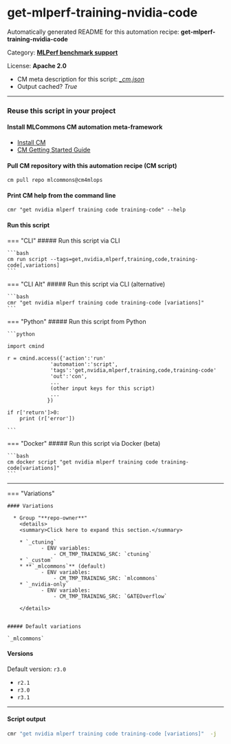 # get-mlperf-training-nvidia-code
Automatically generated README for this automation recipe: **get-mlperf-training-nvidia-code**

Category: **[MLPerf benchmark support](..)**

License: **Apache 2.0**


* CM meta description for this script: *[_cm.json](https://github.com/mlcommons/cm4mlops/tree/main/script/get-mlperf-training-nvidia-code/_cm.json)*
* Output cached? *True*

---
### Reuse this script in your project

#### Install MLCommons CM automation meta-framework

* [Install CM](https://docs.mlcommons.org/ck/install)
* [CM Getting Started Guide](https://docs.mlcommons.org/ck/getting-started/)

#### Pull CM repository with this automation recipe (CM script)

```cm pull repo mlcommons@cm4mlops```

#### Print CM help from the command line

````cmr "get nvidia mlperf training code training-code" --help````

#### Run this script

=== "CLI"
    ##### Run this script via CLI

    ```bash
    cm run script --tags=get,nvidia,mlperf,training,code,training-code[,variations] 
    ```
=== "CLI Alt"
    ##### Run this script via CLI (alternative)


    ```bash
    cmr "get nvidia mlperf training code training-code [variations]" 
    ```

=== "Python"
    ##### Run this script from Python


    ```python

    import cmind

    r = cmind.access({'action':'run'
                  'automation':'script',
                  'tags':'get,nvidia,mlperf,training,code,training-code'
                  'out':'con',
                  ...
                  (other input keys for this script)
                  ...
                 })

    if r['return']>0:
        print (r['error'])

    ```


=== "Docker"
    ##### Run this script via Docker (beta)

    ```bash
    cm docker script "get nvidia mlperf training code training-code[variations]" 
    ```
___

=== "Variations"


    #### Variations

      * Group "**repo-owner**"
        <details>
        <summary>Click here to expand this section.</summary>

        * `_ctuning`
               - ENV variables:
                   - CM_TMP_TRAINING_SRC: `ctuning`
        * `_custom`
        * **`_mlcommons`** (default)
               - ENV variables:
                   - CM_TMP_TRAINING_SRC: `mlcommons`
        * `_nvidia-only`
               - ENV variables:
                   - CM_TMP_TRAINING_SRC: `GATEOverflow`

        </details>


    ##### Default variations

    `_mlcommons`
#### Versions
Default version: `r3.0`

* `r2.1`
* `r3.0`
* `r3.1`

___
#### Script output
```bash
cmr "get nvidia mlperf training code training-code [variations]"  -j
```